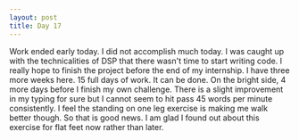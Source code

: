 ```yaml
---
layout: post
title: Day 17
---
```


Work ended early today. I did not accomplish much today. I was caught up with the technicalities of DSP that there wasn't time to start writing code. I really hope to finish the project before the end of my internship. I have three more weeks here. 15 full days of work. It can be done. On the bright side, 4 more days before I finish my own challenge. There is a slight improvement in my typing for sure but I cannot seem to hit pass 45 words per minute consistently. I feel the standing on one leg exercise is making me walk better though. So that is good news. I am glad I found out about this exercise for flat feet now rather than later. 

